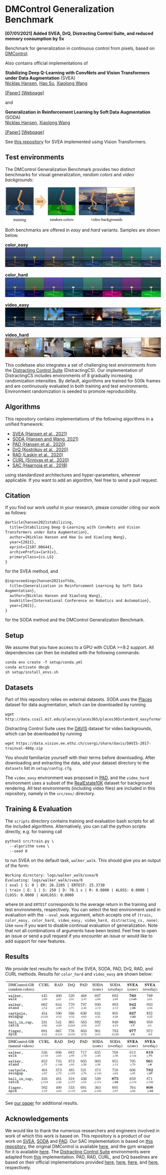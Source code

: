 # DMControl Generalization Benchmark

**[07/01/2021] Added SVEA, DrQ, Distracting Control Suite, and reduced memory consumption by 5x**


Benchmark for generalization in continuous control from pixels, based on [DMControl](https://github.com/deepmind/dm_control).

Also contains official implementations of

**Stabilizing Deep Q-Learning with ConvNets and Vision Transformers under Data Augmentation** (SVEA)<br/>
[Nicklas Hansen](https://nicklashansen.github.io), [Hao Su](https://cseweb.ucsd.edu/~haosu), [Xiaolong Wang](https://xiaolonw.github.io)

[[Paper]](https://arxiv.org/abs/2107.00644) [[Webpage]](https://nicklashansen.github.io/SVEA)

and

**Generalization in Reinforcement Learning by Soft Data Augmentation** (SODA)<br/>
[Nicklas Hansen](https://nicklashansen.github.io), [Xiaolong Wang](https://xiaolonw.github.io)

[[Paper]](https://arxiv.org/abs/2011.13389) [[Webpage]](https://nicklashansen.github.io/SODA)


See [this repository](https://github.com/nicklashansen/svea-vit) for SVEA implemented using Vision Transformers.


## Test environments

The DMControl Generalization Benchmark provides two distinct benchmarks for visual generalization, *random colors* and *video backgrounds*:

![environment samples](figures/environments.png)

Both benchmarks are offered in *easy* and *hard* variants. Samples are shown below.

**color_easy**<br/>
![color_easy](figures/color_easy.png)

**color_hard**<br/>
![color_hard](figures/color_hard.png)

**video_easy**<br/>
![video_easy](figures/video_easy.png)

**video_hard**<br/>
![video_hard](figures/video_hard.png)

This codebase also integrates a set of challenging test environments from the [Distracting Control Suite](https://arxiv.org/abs/2101.02722) (DistractingCS). Our implementation of DistractingCS includes environments of 8 gradually increasing randomization intensities. By default, algorithms are trained for 500k frames and are continuously evaluated in both training and test environments. Environment randomization is seeded to promote reproducibility.


## Algorithms

This repository contains implementations of the following algorithms in a unified framework:

- [SVEA (Hansen et al., 2021)](https://arxiv.org/abs/2107.00644)
- [SODA (Hansen and Wang, 2021)](https://arxiv.org/abs/2011.13389)
- [PAD (Hansen et al., 2020)](https://arxiv.org/abs/2007.04309)
- [DrQ (Kostrikov et al., 2020)](https://arxiv.org/abs/2004.13649)
- [RAD (Laskin et al., 2020)](https://arxiv.org/abs/2004.14990)
- [CURL (Srinivas et al., 2020)](https://arxiv.org/abs/2004.04136)
- [SAC (Haarnoja et al., 2018)](https://arxiv.org/abs/1812.05905)

using standardized architectures and hyper-parameters, wherever applicable. If you want to add an algorithm, feel free to send a pull request.


## Citation
<a name="citation"></a>
If you find our work useful in your research, please consider citing our work as follows:

```
@article{hansen2021stabilizing,
  title={Stabilizing Deep Q-Learning with ConvNets and Vision Transformers under Data Augmentation},
  author={Nicklas Hansen and Hao Su and Xiaolong Wang},
  year={2021},
  eprint={2107.00644},
  archivePrefix={arXiv},
  primaryClass={cs.LG}
}
```

for the SVEA method, and

```
@inproceedings{hansen2021softda,
  title={Generalization in Reinforcement Learning by Soft Data Augmentation},
  author={Nicklas Hansen and Xiaolong Wang},
  booktitle={International Conference on Robotics and Automation},
  year={2021},
}
```

for the SODA method and the DMControl Generalization Benchmark.


## Setup
We assume that you have access to a GPU with CUDA >=9.2 support. All dependencies can then be installed with the following commands:

```
conda env create -f setup/conda.yml
conda activate dmcgb
sh setup/install_envs.sh
```


## Datasets
Part of this repository relies on external datasets. SODA uses the [Places](http://places2.csail.mit.edu/download.html) dataset for data augmentation, which can be downloaded by running

```
wget http://data.csail.mit.edu/places/places365/places365standard_easyformat.tar
```

Distracting Control Suite uses the [DAVIS](https://davischallenge.org/davis2017/code.html) dataset for video backgrounds, which can be downloaded by running

```
wget https://data.vision.ee.ethz.ch/csergi/share/davis/DAVIS-2017-trainval-480p.zip
```

You should familiarize yourself with their terms before downloading. After downloading and extracting the data, add your dataset directory to the `datasets` list in `setup/config.cfg`.

The `video_easy` environment was proposed in [PAD](https://github.com/nicklashansen/policy-adaptation-during-deployment), and the `video_hard` environment uses a subset of the [RealEstate10K](https://google.github.io/realestate10k/) dataset for background rendering. All test environments (including video files) are included in this repository, namely in the `src/env/` directory.


## Training & Evaluation

The `scripts` directory contains training and evaluation bash scripts for all the included algorithms. Alternatively, you can call the python scripts directly, e.g. for training call

```
python3 src/train.py \
  --algorithm svea \
  --seed 0
```

to run SVEA on the default task, `walker_walk`. This should give you an output of the form:

```
Working directory: logs/walker_walk/svea/0
Evaluating: logs/walker_walk/svea/0
| eval | S: 0 | ER: 26.2285 | ERTEST: 25.3730
| train | E: 1 | S: 250 | D: 70.1 s | R: 0.0000 | ALOSS: 0.0000 | CLOSS: 0.0000 | AUXLOSS: 0.0000
```
where `ER` and `ERTEST` corresponds to the average return in the training and test environments, respectively. You can select the test environment used in evaluation with the `--eval_mode` argument, which accepts one of `(train, color_easy, color_hard, video_easy, video_hard, distracting_cs, none)`. Use `none` if you want to disable continual evaluation of generalization. Note that not all combinations of arguments have been tested. Feel free to open an issue or send a pull request if you encounter an issue or would like to add support for new features.


## Results

We provide test results for each of the SVEA, SODA, PAD, DrQ, RAD, and CURL methods. Results for `color_hard` and `video_easy` are shown below:

![soda table results](figures/results_table.png)

See [our paper](https://arxiv.org/abs/2107.00644) for additional results.


## Acknowledgements

We would like to thank the numerous researchers and engineers involved in work of which this work is based on. This repository is a product of our work on [SVEA](https://arxiv.org/abs/2107.00644), [SODA](https://arxiv.org/abs/2011.13389) and [PAD](https://arxiv.org/abs/2007.04309). Our SAC implementation is based on [this repository](https://github.com/denisyarats/pytorch_sac_ae), the original DMControl is available [here](https://github.com/deepmind/dm_control), and the gym wrapper for it is available [here](https://github.com/denisyarats/dmc2gym). The [Distracting Control Suite](https://arxiv.org/abs/2101.02722) environments were adapted from [this](https://github.com/google-research/google-research/tree/master/distracting_control) implementation. PAD, RAD, CURL, and DrQ baselines are based on their official implementations provided [here](https://github.com/nicklashansen/policy-adaptation-during-deployment), [here](https://github.com/MishaLaskin/rad), [here](https://github.com/MishaLaskin/curl), and [here](https://github.com/denisyarats/drq), respectively.
